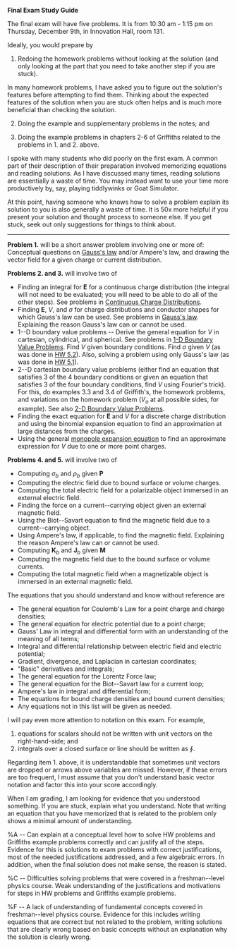 **Final Exam Study Guide**

The final exam will have five problems. It is from 10:30 am - 1:15 pm on Thursday, December 9th, in Innovation Hall, room 131.

Ideally, you would prepare by 

1. Redoing the homework problems without looking at the solution (and only looking at the part that you need to take another step if you are stuck).

  In many homework problems, I have asked you to figure out the solution's features before attempting to find them. Thinking about the expected features of the solution when you are stuck often helps and is much more beneficial than checking the solution.

2. Doing the example and supplementary problems in the notes; and

3. Doing the example problems in chapters 2-6 of Griffiths related to the problems in 1. and 2. above.

I spoke with many students who did poorly on the first exam. A common part of their description of their preparation involved memorizing equations and reading solutions. As I have discussed many times, reading solutions are essentially a waste of time. You may instead want to use your time more productively by, say, playing tiddlywinks or Goat Simulator.

At this point, having someone who knows how to solve a problem explain its solution to you is also generally a waste of time. It is 50x more helpful if you present your solution and thought process to someone else. If you get stuck, seek out only suggestions for things to think about.

----

**Problem 1.** will be a short answer problem involving one or more of: Conceptual questions on [Gauss's law](gauss_law.html) and/or Ampere's law, and drawing the vector field for a given charge or current distribution.

**Problems 2. and 3.** will involve two of

* Finding an integral for $\mathbf{E}$ for a continuous charge distribution (the integral will not need to be evaluated; you will need to be able to do all of the other steps). See problems in [Continuous Charge Distributions](continuous_charge_distributions.html).
* Finding $\mathbf{E}$, $V$, and $\sigma$ for charge distributions and conductor shapes for which Gauss's law can be used. See problems in [Gauss's law](gauss_law.html). Explaining the reason Gauss's law can or cannot be used.
* 1--D boundary value problems -- Derive the general equation for $V$ in cartesian, cylindrical, and spherical. See problems in [1-D Boundary Value Problems](boundary_value_problems.html#1-d). Find $V$ given boundary conditions. Find $\sigma$ given $V$ (as was done in [HW 5.2](hw5.html#1-d-boundary-value-problem)). Also, solving a problem using only Gauss's law (as was done in [HW 5.1](hw5.md!#spherical-capacitor)).
* 2--D cartesian boundary value problems (either find an equation that satisfies 3 of the 4 boundary conditions or given an equation that satisfies 3 of the four boundary conditions, find $V$ using Fourier's trick). For this, do examples 3.3 and 3.4 of Griffith's, the homework problems, and variations on the homework problem ($V_o$ at all possible sides, for example). See also [2-D Boundary Value Problems](boundary_value_problems.html#1-2-cartesian).
* Finding the exact equation for $\mathbf{E}$ and $V$ for a discrete charge distribution and using the binomial expansion equation to find an approximation at large distances from the charges.
* Using the general [monopole expansion equation](monopole_expansion.html) to find an approximate expression for $V$ due to one or more point charges.

**Problems 4. and 5.** will involve two of

* Computing $\sigma_b$ and $\rho_b$ given $\mathbf{P}$
* Computing the electric field due to bound surface or volume charges.
* Computing the total electric field for a polarizable object immersed in an external electric field.
* Finding the force on a current--carrying object given an external magnetic field.
* Using the Biot--Savart equation to find the magnetic field due to a current--carrying object.
* Using Ampere's law, if applicable, to find the magnetic field. Explaining the reason Ampere's law can or cannot be used.
* Computing $\mathbf{K}_b$ and $\mathbf{J}_b$ given $\mathbf{M}$
* Computing the magnetic field due to the bound surface or volume currents.
* Computing the total magnetic field when a magnetizable object is immersed in an external magnetic field.

The equations that you should understand and know without reference are

* The general equation for Coulomb's Law for a point charge and charge densities;
* The general equation for electric potential due to a point charge;
* Gauss' Law in integral and differential form with an understanding of the meaning of all terms;
* Integral and differential relationship between electric field and electric potential;
* Gradient, divergence, and Laplacian in cartesian coordinates;
* "Basic" derivatives and integrals;
* The general equation for the Lorentz Force law;
* The general equation for the Biot--Savart law for a current loop;
* Ampere's law in integral and differential form;
* The equations for bound charge densities and bound current densities;
* Any equations not in this list will be given as needed.

I will pay even more attention to notation on this exam. For example,

1. equations for scalars should not be written with unit vectors on the right-hand-side; and
2. integrals over a closed surface or line should be written as $\oint$.

Regarding item 1. above, it is understandable that sometimes unit vectors are dropped or arrows above variables are missed. However, if these errors are too frequent, I must assume that you don't understand basic vector notation and factor this into your score accordingly.

When I am grading, I am looking for evidence that you understood something.  If you are stuck, explain what you understand. Note that writing an equation that you have memorized that is related to the problem only shows a minimal amount of understanding. 

%A -- Can explain at a conceptual level how to solve HW problems and Griffiths example problems correctly and can justify all of the steps. Evidence for this is solutions to exam problems with correct justifications, most of the needed justifications addressed, and a few algebraic errors. In addition, when the final solution does not make sense, the reason is stated.

%C -- Difficulties solving problems that were covered in a freshman--level physics course. Weak understanding of the justifications and motivations for steps in HW problems and Griffiths example problems. 

%F -- A lack of understanding of fundamental concepts covered in freshman--level physics course. Evidence for this includes writing equations that are correct but not related to the problem, writing solutions that are clearly wrong based on basic concepts without an explanation why the solution is clearly wrong.

